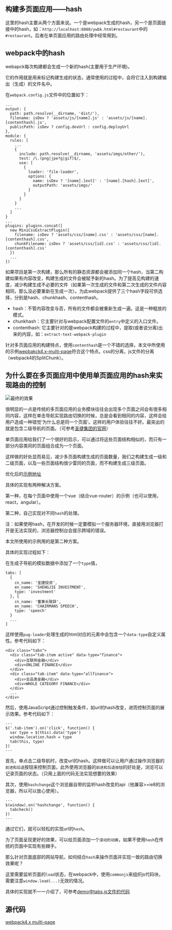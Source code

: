 ## 构建多页面应用——hash

这里的hash主要从两个方面来说。一个是webpack生成的hash，另一个是页面链接中的hash，如：`http://localhost:8080/ywbk.html#restaurant`中的`#restaurant`。后者在单页面应用的路由处理中经常用到。

## webpack中的hash

webapck每次构建都会生成一个新的hash(主要用于生产环境)。

它的作用就是用来标记构建生成的状态，通常使用的过程中，会将它注入到构建输出（生成）的文件名中。

在`webpack.config.js`文件中的位置如下：

```
...
output: {
  path: path.resolve(__dirname, 'dist/'),
  filename: isDev ? 'assets/js/[name].js' : 'assets/js/[name].[contenthash].js',
  publicPath: isDev ? config.devUrl : config.deployUrl
},
module: {
  rules: [
    ...
    {
      include: path.resolve(__dirname, 'assets/imgs/other/'),
      test: /\.(png|jpe?g|gif)$/,
      use: [
        {
          loader: 'file-loader',
          options: {
            name: isDev ? '[name].[ext]' : '[name].[hash].[ext]',
            outputPath: 'assets/imgs/'
          }
        }
      ]
    }
    ...
  ]
}
...
plugins: plugins.concat([
  new MiniCssExtractPlugin({
    filename: isDev ? 'assets/css/[name].css' : 'assets/css/[name].[contenthash].css',
    chunkFilename: isDev ? 'assets/css/[id].css' : 'assets/css/[id].[contenthash].css'
  })
  ...
])
```

如果项目是第一次构建，那么所有的静态资源都会被添加同一个hash，当第二构建如果有内容改变，构建生成的文件会被赋予新的hash。为了提高见构建的速度，减少构建生成不必要的文件（如果第一次生成的文件和第二次生成的文件内容相同，那么没必要重新在生成一次）。为此webpack提供了三个hash字段可供选择，分别是hash、chunkhash、contenthash。

* hash：不管内容改变与否，所有的文件都会被重新生成一遍。这是一种粗放的模式。
* chunkhash：它主要针对与webpack配置文件的`entry`中定义的入口文件。
* contenthash: 它主要针对的是webpack构建的过程中，提取(或者说分离)出来的内容，如：`extract-text-webpack-plugin`

针对多页面应用的构建特点，使用`contenthash`是一个不错的选择，本文中所使用的示例[wepbakck4.x-multi-page](https://github.com/lvzhenbang/webpack4.x-multi-page)符合这个特点。css的分离，js文件的分离（webpack4的SplitChunk）。

## 为什么要在多页面应用中使用单页面应用的hash来实现路由的控制

![最终的效果](https://github.com/lvzhenbang/webpack-learning/tree/master/imgs/aimate.gif)

很明显的一点是传统的多页面应用的业务模块往往会出现多个页面之间会有很多相同内容，这样在单击导航实现路由切换的时候，总是会看到相同的内容，这样会给用户造成一种错觉‘为什么总是同一个页面’。这样的用户体验往往不好。最突出的就是包含二级导航的页面。（可参考[圣捷集团的官网](http://www.sjcf.com.cn/zjsj-sjtz.html)）

单页面应用给我们了一个很好的启示，可以通过将这些页面结构相似的，而只有一部分内容类同的页面组合成为一个页面。

这样做的好处显而易见，减少多页面构建生成的页面数量，我们之构建生成一级和二级页面，以及一些页面结构很少雷同的页面，而不构建生成三级页面。

优化后的[示例地址](http://39.105.223.81:8083/zjsj.html)

具体的实现有两种解决方案。

第一种，在每个页面中使用一个vue（结合vue-router）的示例（也可以使用，react，angular）。

第二种，自己实现对不同`hash`的处理。

注：如果使用hash，在开发的时候一定要模拟一个服务器环境，直接用浏览器打开是无法实现的，浏览器控制台会提示跨域的错误。

本文所使用的示例用的是第二种方案。

具体的实现过程如下：

在生成子导航的模拟数据中添加了一个`type`值，

```
tabs: [
  {
    cn_name: '圣捷投资',
    en_name: 'SHENGJIE INVESTMENT',
    type: 'investment'
  }, {
    cn_name: '董事长致辞',
    en_name: 'CHAIRMANS SPEECH',
    type: 'speech'
  }
  ...
]
```

这样使用`pug-loader`处理生成的html对应的元素中会包含一个`data-type`自定义属性。参考代码如下：

```
<div class="tabs">
  <div class="tab-item active" data-type="finance">
    <div>互联网金融</div>
    <div>ONLINE FINANCE</div>
  </div>
  <div class="tab-item" data-type="allfinance">
    <div>全品类金融</div>
    <div>WHOLE CATEGORY FINANCE</div>
  </div>
  ...
</div>
```

然后，使用JavaScript通过控制触发条件，如url的hash改变，进而控制页面的展示效果。参考代码如下：

```
···
$('.tab-item').on('click', function() {
  var type = $(this).data('type')
  window.location.hash = type
  tab(this, type)
})
···
```

首先，单点击二级导航时，改变url的hash。这样做可以让用户通过操作浏览器的`前进和后退`按钮来控制页面，此外使用浏览器的`前进和后退按钮`的好处是，浏览可以记录页面的状态。（只用上面的代码无法实现想要的效果）

其次，使用`hashchange`这个浏览器自带的监听hash改变的api（他兼容>=ie8的浏览器，所以可以放心使用）。

```
···
$(window).on('hashchange', function() {
  tabcheck()
})
···
```

通过它们，就可以轻松的实现url的`hash`。

为了页面呈现更好的效果，可以给页面添加一个`滚动的动画`，如果不使用`hash`在传统的页面中实现有些棘手。

那么针对页面底部的网站导航，如何结合`hash`来操作页面并实现一致的路由切换效果呢？

这里需要监听页面的`load`状态，在webpack中，使用`commonjs`来组织js代码块，需要注意`window.load(...)`无效的情况。

具体的实现就不一一介绍了，可参考[demo中tabs.js文件的代码](https://github.com/lvzhenbang/webpack4.x-multi-page/blob/master/pages/utils/tabs.js)

## 源代码

[webpack4.x multi-page](https://github.com/lvzhenbang/webpack4.x-multi-page)